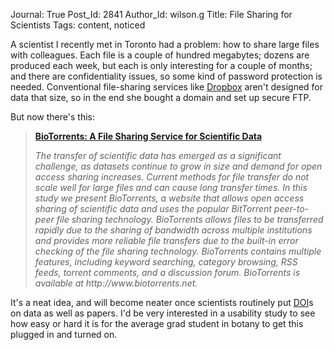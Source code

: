 Journal: True
Post_Id: 2841
Author_Id: wilson.g
Title: File Sharing for Scientists
Tags: content, noticed

<p>A scientist I recently met in Toronto had a problem: how to share large files with colleagues. Each file is a couple of hundred megabytes; dozens are produced each week, but each is only interesting for a couple of months; and there are confidentiality issues, so some kind of password protection is needed. Conventional file-sharing services like <a href="http://www.dropbox.com">Dropbox</a> aren't designed for data that size, so in the end she bought a domain and set up secure FTP.</p>
<p>But now there's this:</p>
<blockquote><p><a href="http://www.plosone.org/article/info%3Adoi%2F10.1371%2Fjournal.pone.0010071"><strong>BioTorrents: A File Sharing Service for Scientific Data</strong></a></p>
<p><em>The transfer of scientific data has emerged as a significant challenge, as datasets continue to grow in size and demand for open access sharing increases. Current methods for file transfer do not scale well for large files and can cause long transfer times. In this study we present BioTorrents, a website that allows open access sharing of scientific data and uses the popular BitTorrent peer-to-peer file sharing technology. BioTorrents allows files to be transferred rapidly due to the sharing of bandwidth across multiple institutions and provides more reliable file transfers due to the built-in error checking of the file sharing technology. BioTorrents contains multiple features, including keyword searching, category browsing, RSS feeds, torrent comments, and a discussion forum. BioTorrents is available at http://www.biotorrents.net.</em></p></blockquote>
<p>It's a neat idea, and will become neater once scientists routinely put <a href="http://www.doi.org/">DOI</a>s on data as well as papers. I'd be very interested in a usability study to see how easy or hard it is for the average grad student in botany to get this plugged in and turned on.</p>
